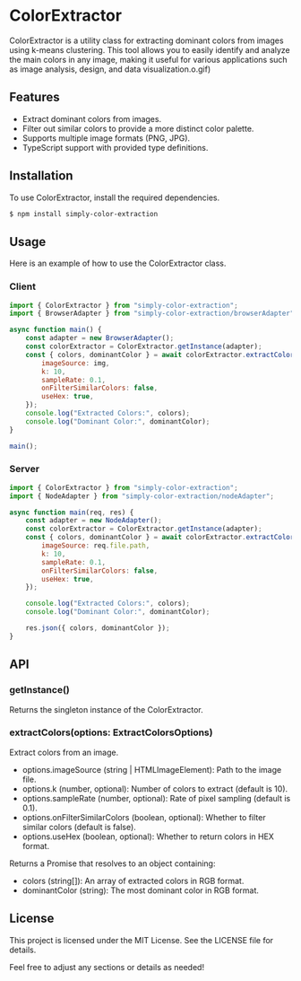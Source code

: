 # ColorExtractor

ColorExtractor is a utility class for extracting dominant colors from images using k-means clustering. This tool allows you to easily identify and analyze the main colors in any image, making it useful for various applications such as image analysis, design, and data visualization.o.gif)

## Features
- Extract dominant colors from images.
- Filter out similar colors to provide a more distinct color palette.
- Supports multiple image formats (PNG, JPG).
- TypeScript support with provided type definitions.

## Installation
To use ColorExtractor, install the required dependencies.

```bash
$ npm install simply-color-extraction
```

## Usage
Here is an example of how to use the ColorExtractor class.


### Client

```javascript
import { ColorExtractor } from "simply-color-extraction";
import { BrowserAdapter } from "simply-color-extraction/browserAdapter";

async function main() {
    const adapter = new BrowserAdapter();
    const colorExtractor = ColorExtractor.getInstance(adapter);
    const { colors, dominantColor } = await colorExtractor.extractColors({
        imageSource: img,
        k: 10,
        sampleRate: 0.1,
        onFilterSimilarColors: false,
        useHex: true,
    });
    console.log("Extracted Colors:", colors);
    console.log("Dominant Color:", dominantColor);
}

main();
```

### Server

```javascript
import { ColorExtractor } from "simply-color-extraction";
import { NodeAdapter } from "simply-color-extraction/nodeAdapter";

async function main(req, res) {
    const adapter = new NodeAdapter();
    const colorExtractor = ColorExtractor.getInstance(adapter);
    const { colors, dominantColor } = await colorExtractor.extractColors({
        imageSource: req.file.path,
        k: 10,
        sampleRate: 0.1,
        onFilterSimilarColors: false,
        useHex: true,
    });

    console.log("Extracted Colors:", colors);
    console.log("Dominant Color:", dominantColor);

    res.json({ colors, dominantColor });
}
```


## API

### getInstance()
Returns the singleton instance of the ColorExtractor.


### extractColors(options: ExtractColorsOptions)

Extract colors from an image.
- options.imageSource (string | HTMLImageElement): Path to the image file.
- options.k (number, optional): Number of colors to extract (default is 10).
- options.sampleRate (number, optional): Rate of pixel sampling (default is 0.1).
- options.onFilterSimilarColors (boolean, optional): Whether to filter similar colors (default is false).
- options.useHex (boolean, optional): Whether to return colors in HEX format.

Returns a Promise that resolves to an object containing:
- colors (string[]): An array of extracted colors in RGB format.
- dominantColor (string): The most dominant color in RGB format.

## License

This project is licensed under the MIT License. See the LICENSE file for details.

Feel free to adjust any sections or details as needed!